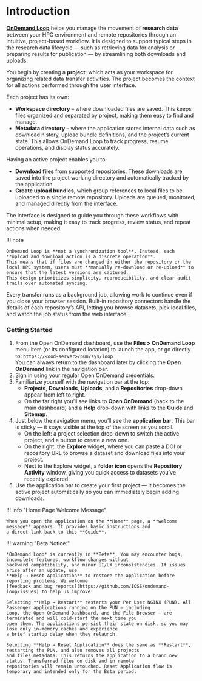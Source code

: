 # Introduction

[**OnDemand Loop**](https://github.com/IQSS/ondemand-loop) helps you manage the movement of **research data** between your HPC environment and remote repositories through an intuitive, project-based workflow.
It is designed to support typical steps in the research data lifecycle — such as retrieving data for analysis or preparing results for publication — by streamlining both downloads and uploads.

You begin by creating a **project**, which acts as your workspace for organizing related data transfer activities.
The project becomes the context for all actions performed through the user interface.

Each project has its own:

- **Workspace directory** – where downloaded files are saved. This keeps files organized and separated by project, making them easy to find and manage.
- **Metadata directory** – where the application stores internal data such as download history, upload bundle definitions, and the project’s current state. This allows OnDemand Loop to track progress, resume operations, and display status accurately.

Having an active project enables you to:

- **Download files** from supported repositories. These downloads are saved into the project working directory and automatically tracked by the application.
- **Create upload bundles**, which group references to local files to be uploaded to a single remote repository. Uploads are queued, monitored, and managed directly from the interface.

The interface is designed to guide you through these workflows with minimal setup, making it easy to track progress, review status, and repeat actions when needed.

!!! note

    OnDemand Loop is **not a synchronization tool**. Instead, each **upload and download action is a discrete operation**.
    This means that if files are changed in either the repository or the local HPC system, users must **manually re-download or re-upload** to ensure that the latest versions are captured.
    This design prioritizes simplicity, reproducibility, and clear audit trails over automated syncing.


Every transfer runs as a background job, allowing work to continue even if you close your browser session.
Built‑in repository connectors handle the details of each repository’s API, letting you browse datasets, pick local files, and watch the job status from the web interface.

### Getting Started

1. From the Open OnDemand dashboard, use the **Files > OnDemand Loop** menu item (or its configured location) to launch the app,
   or go directly to: `https://<ood-server>/pun/sys/loop`  
   You can always return to the dashboard later by clicking the **Open OnDemand** link in the navigation bar.
2. Sign in using your regular Open OnDemand credentials.
3. Familiarize yourself with the navigation bar at the top:
     - **Projects**, **Downloads**, **Uploads**, and a **Repositories** drop-down appear from left to right.
     - On the far right you’ll see links to **Open OnDemand** (back to the main dashboard) and a **Help** drop-down with links to the **Guide** and **Sitemap**.
4. Just below the navigation menu, you’ll see the **application bar**. This bar is sticky — it stays visible at the top of the screen as you scroll.
     - On the left: a project selection drop-down to switch the active project, and a button to create a new one.
     - On the right: the **Explore** widget, where you can paste a DOI or repository URL to browse a dataset and download files into your project.
     - Next to the Explore widget, a **folder icon** opens the **Repository Activity** window, giving you quick access to datasets you’ve recently explored.
5. Use the application bar to create your first project — it becomes the active project automatically so you can immediately begin adding downloads.

!!! info "Home Page Welcome Message"

    When you open the application on the **Home** page, a **welcome message** appears. It provides basic instructions and 
    a direct link back to this **Guide**.

!!! warning "Beta Notice:"

    *OnDemand Loop* is currently in **Beta**. You may encounter bugs, incomplete features, workflow changes without
    backward compatibility, and minor UI/UX inconsistencies. If issues arise after an update, use 
    **Help → Reset Application** to restore the application before reporting problems. We welcome
    [feedback and bug reports](https://github.com/IQSS/ondemand-loop/issues) to help us improve!

    Selecting **Help → Restart** restarts your Per User NGINX (PUN). All Passenger applications running on the PUN — including
    Loop, the Open OnDemand Dashboard, and the File Browser — are terminated and will cold-start the next time you
    open them. The applications persist their state on disk, so you may lose only in-memory caches and experience
    a brief startup delay when they relaunch.

    Selecting **Help → Reset Application** does the same as **Restart**, restarting the PUN, and also removes all projects 
    and files metadata. This returns the application to a brand new status. Transferred files on disk and in remote 
    repositories will remain untouched. Reset Application flow is temporary and intended only for the Beta period.
 
